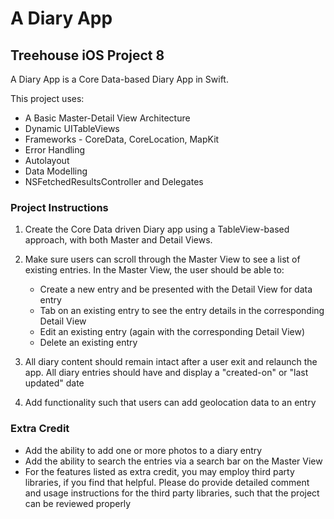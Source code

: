 # A Diary App
## Treehouse iOS Project 8

A Diary App is a Core Data-based Diary App in Swift. 

This project uses:
 * A Basic Master-Detail View Architecture
 * Dynamic UITableViews
 * Frameworks - CoreData, CoreLocation, MapKit
 * Error Handling
 * Autolayout
 * Data Modelling
 * NSFetchedResultsController and Delegates
 
### Project Instructions

  1. Create the Core Data driven Diary app using a TableView-based approach, with both Master and Detail Views.
  
  2. Make sure users can scroll through the Master View to see a list of existing entries. In the Master View, the user should be able to:
    
      * Create a new entry and be presented with the Detail View for data entry
      * Tab on an existing entry to see the entry details in the corresponding Detail View
      * Edit an existing entry (again with the corresponding Detail View)
      * Delete an existing entry
    
   3. All diary content should remain intact after a user exit and relaunch the app. All diary entries should have and display a "created-on" or "last updated" date
   
   4. Add functionality such that users can add geolocation data to an entry
   
### Extra Credit

  * Add the ability to add one or more photos to a diary entry
  * Add the ability to search the entries via a search bar on the Master View
  * For the features listed as extra credit, you may employ third party libraries, if you find that helpful. Please do provide detailed comment and usage instructions for the third party libraries, such that the project can be reviewed properly
   
